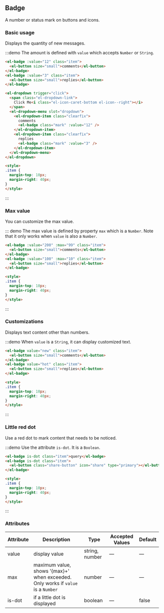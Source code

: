## Badge

A number or status mark on buttons and icons.

### Basic usage

Displays the quantity of new messages.

:::demo The amount is defined with `value` which accepts `Number` or `String`.

```html
<el-badge :value="12" class="item">
  <el-button size="small">comments</el-button>
</el-badge>
<el-badge :value="3" class="item">
  <el-button size="small">replies</el-button>
</el-badge>

<el-dropdown trigger="click">
  <span class="el-dropdown-link">
    Click Me<i class="el-icon-caret-bottom el-icon--right"></i>
  </span>
  <el-dropdown-menu slot="dropdown">
    <el-dropdown-item class="clearfix">
      comments
      <el-badge class="mark" :value="12" />
    </el-dropdown-item>
    <el-dropdown-item class="clearfix">
      replies
      <el-badge class="mark" :value="3" />
    </el-dropdown-item>
  </el-dropdown-menu>
</el-dropdown>

<style>
.item {
  margin-top: 10px;
  margin-right: 40px;
}
</style>
```
:::

### Max value

You can customize the max value.

::: demo The max value is defined by property `max` which is a `Number`. Note that it only works when `value` is also a `Number`.

```html
<el-badge :value="200" :max="99" class="item">
  <el-button size="small">comments</el-button>
</el-badge>
<el-badge :value="100" :max="10" class="item">
  <el-button size="small">replies</el-button>
</el-badge>

<style>
.item {
  margin-top: 10px;
  margin-right: 40px;
}
</style>
```
:::

### Customizations

Displays text content other than numbers.

:::demo When `value` is a `String`, it can display customized text.

```html
<el-badge value="new" class="item">
  <el-button size="small">comments</el-button>
</el-badge>
<el-badge value="hot" class="item">
  <el-button size="small">replies</el-button>
</el-badge>

<style>
.item {
  margin-top: 10px;
  margin-right: 40px;
}
</style>
```
:::

### Little red dot

Use a red dot to mark content that needs to be noticed.

:::demo Use the attribute `is-dot`. It is a `Boolean`.

```html
<el-badge is-dot class="item">query</el-badge>
<el-badge is-dot class="item">
  <el-button class="share-button" icon="share" type="primary"></el-button>
</el-badge>

<style>
.item {
  margin-top: 10px;
  margin-right: 40px;
}
</style>
```
:::

<style scoped>
  .share-button {
    width: 36px;
    padding: 10px;
  }

  .mark {
    margin-top: 8px;
    line-height: 1;
    float: right;
  }

  .clearfix {
    @utils-clearfix;
  }

  .item {
    margin-right: 40px;
  }
</style>

### Attributes
| Attribute          | Description            | Type            | Accepted Values                 | Default   |
|-------------  |---------------- |---------------- |---------------------- |-------- |
| value          | display value      | string, number          |          —             |    —     |
| max          |  maximum value, shows '{max}+' when exceeded. Only works if `value` is a `Number`   | number  |         —              |     —    |
| is-dot       | if a little dot is displayed   | boolean  |  —  |  false |

